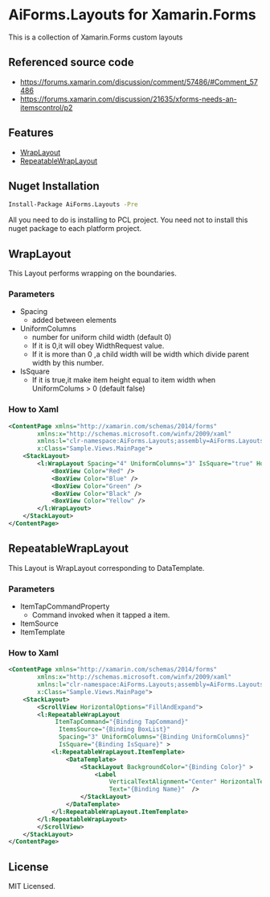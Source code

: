 # AiForms.Layouts for Xamarin.Forms

This is a collection of  Xamarin.Forms custom layouts

## Referenced source code

* https://forums.xamarin.com/discussion/comment/57486/#Comment_57486
* https://forums.xamarin.com/discussion/21635/xforms-needs-an-itemscontrol/p2

## Features

* [WrapLayout](#wraplayout)
* [RepeatableWrapLayout](#repeatablewraplayout)

## Nuget Installation

```bash
Install-Package AiForms.Layouts -Pre
```

All you need to do is installing to PCL project.
You need not to install this nuget package to each platform project.


## WrapLayout

This Layout performs wrapping on the boundaries.

### Parameters

* Spacing
    * added between elements
* UniformColumns
    * number for uniform child width (default 0)
    * If it is 0,it will obey WidthRequest value.
    * If it is more than 0 ,a child width will be  width which divide parent width by this number.
* IsSquare
    * If it is true,it make item height equal to item width when UniformColums > 0 (default false)

### How to Xaml

```xml
<ContentPage xmlns="http://xamarin.com/schemas/2014/forms"
		xmlns:x="http://schemas.microsoft.com/winfx/2009/xaml"
		xmlns:l="clr-namespace:AiForms.Layouts;assembly=AiForms.Layouts"
		x:Class="Sample.Views.MainPage">
    <StackLayout>
        <l:WrapLayout Spacing="4" UniformColumns="3" IsSquare="true" HorizontalOptions="FillAndExpand">
    		<BoxView Color="Red" />
            <BoxView Color="Blue" />
            <BoxView Color="Green" />
            <BoxView Color="Black" />
            <BoxView Color="Yellow" />
        </l:WrapLayout>
    </StackLayout>
</ContentPage>
```

## RepeatableWrapLayout

This Layout is WrapLayout corresponding to DataTemplate.

### Parameters

* ItemTapCommandProperty
    * Command invoked when it tapped a item.
* ItemSource
* ItemTemplate

### How to Xaml

```xml
<ContentPage xmlns="http://xamarin.com/schemas/2014/forms"
		xmlns:x="http://schemas.microsoft.com/winfx/2009/xaml"
		xmlns:l="clr-namespace:AiForms.Layouts;assembly=AiForms.Layouts"
		x:Class="Sample.Views.MainPage">
    <StackLayout>
        <ScrollView HorizontalOptions="FillAndExpand">
		<l:RepeatableWrapLayout
             ItemTapCommand="{Binding TapCommand}"
              ItemsSource="{Binding BoxList}"
			  Spacing="3" UniformColumns="{Binding UniformColumns}"
              IsSquare="{Binding IsSquare}" >
			<l:RepeatableWrapLayout.ItemTemplate>
				<DataTemplate>
					<StackLayout BackgroundColor="{Binding Color}" >
						<Label
                            VerticalTextAlignment="Center" HorizontalTextAlignment="Center"
							Text="{Binding Name}"  />
					</StackLayout>
				</DataTemplate>
			</l:RepeatableWrapLayout.ItemTemplate>
		</l:RepeatableWrapLayout>
		</ScrollView>
    </StackLayout>
</ContentPage>
```

## License

MIT Licensed.
